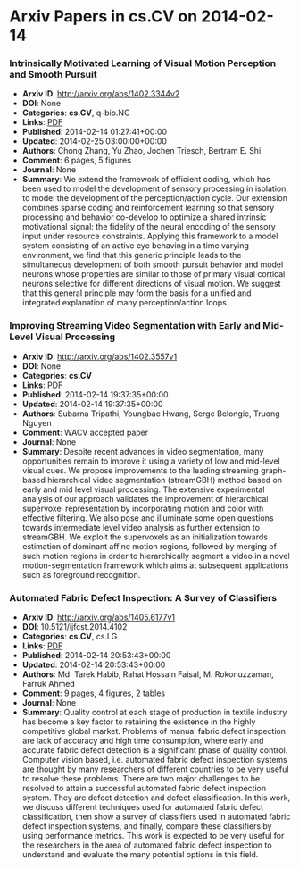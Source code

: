 # Arxiv Papers in cs.CV on 2014-02-14
### Intrinsically Motivated Learning of Visual Motion Perception and Smooth Pursuit
- **Arxiv ID**: http://arxiv.org/abs/1402.3344v2
- **DOI**: None
- **Categories**: **cs.CV**, q-bio.NC
- **Links**: [PDF](http://arxiv.org/pdf/1402.3344v2)
- **Published**: 2014-02-14 01:27:41+00:00
- **Updated**: 2014-02-25 03:00:00+00:00
- **Authors**: Chong Zhang, Yu Zhao, Jochen Triesch, Bertram E. Shi
- **Comment**: 6 pages, 5 figures
- **Journal**: None
- **Summary**: We extend the framework of efficient coding, which has been used to model the development of sensory processing in isolation, to model the development of the perception/action cycle. Our extension combines sparse coding and reinforcement learning so that sensory processing and behavior co-develop to optimize a shared intrinsic motivational signal: the fidelity of the neural encoding of the sensory input under resource constraints. Applying this framework to a model system consisting of an active eye behaving in a time varying environment, we find that this generic principle leads to the simultaneous development of both smooth pursuit behavior and model neurons whose properties are similar to those of primary visual cortical neurons selective for different directions of visual motion. We suggest that this general principle may form the basis for a unified and integrated explanation of many perception/action loops.



### Improving Streaming Video Segmentation with Early and Mid-Level Visual Processing
- **Arxiv ID**: http://arxiv.org/abs/1402.3557v1
- **DOI**: None
- **Categories**: **cs.CV**
- **Links**: [PDF](http://arxiv.org/pdf/1402.3557v1)
- **Published**: 2014-02-14 19:37:35+00:00
- **Updated**: 2014-02-14 19:37:35+00:00
- **Authors**: Subarna Tripathi, Youngbae Hwang, Serge Belongie, Truong Nguyen
- **Comment**: WACV accepted paper
- **Journal**: None
- **Summary**: Despite recent advances in video segmentation, many opportunities remain to improve it using a variety of low and mid-level visual cues. We propose improvements to the leading streaming graph-based hierarchical video segmentation (streamGBH) method based on early and mid level visual processing. The extensive experimental analysis of our approach validates the improvement of hierarchical supervoxel representation by incorporating motion and color with effective filtering. We also pose and illuminate some open questions towards intermediate level video analysis as further extension to streamGBH. We exploit the supervoxels as an initialization towards estimation of dominant affine motion regions, followed by merging of such motion regions in order to hierarchically segment a video in a novel motion-segmentation framework which aims at subsequent applications such as foreground recognition.



### Automated Fabric Defect Inspection: A Survey of Classifiers
- **Arxiv ID**: http://arxiv.org/abs/1405.6177v1
- **DOI**: 10.5121/ijfcst.2014.4102
- **Categories**: **cs.CV**, cs.LG
- **Links**: [PDF](http://arxiv.org/pdf/1405.6177v1)
- **Published**: 2014-02-14 20:53:43+00:00
- **Updated**: 2014-02-14 20:53:43+00:00
- **Authors**: Md. Tarek Habib, Rahat Hossain Faisal, M. Rokonuzzaman, Farruk Ahmed
- **Comment**: 9 pages, 4 figures, 2 tables
- **Journal**: None
- **Summary**: Quality control at each stage of production in textile industry has become a key factor to retaining the existence in the highly competitive global market. Problems of manual fabric defect inspection are lack of accuracy and high time consumption, where early and accurate fabric defect detection is a significant phase of quality control. Computer vision based, i.e. automated fabric defect inspection systems are thought by many researchers of different countries to be very useful to resolve these problems. There are two major challenges to be resolved to attain a successful automated fabric defect inspection system. They are defect detection and defect classification. In this work, we discuss different techniques used for automated fabric defect classification, then show a survey of classifiers used in automated fabric defect inspection systems, and finally, compare these classifiers by using performance metrics. This work is expected to be very useful for the researchers in the area of automated fabric defect inspection to understand and evaluate the many potential options in this field.



